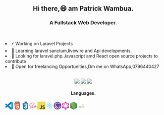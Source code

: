 <div style="text-align:center;">
  <h2 align="center" dir="auto">Hi there,😄 am Patrick Wambua.</h2>
</div>
<div style="text-align:center;">
  <h3 align="center" dir="auto">A Fullstack Web Developer.</h3>
</div>

&nbsp;
&nbsp;

 
<!-- ![images (1)](https://user-images.githubusercontent.com/102645955/192634086-37652080-c5dc-4ce7-94cf-8d9c476dab1d.png) -->
<div>
  <li>⚡ Working on Laravel Projects</li>
   <li>🌱 Learning laravel sanctum,livewire and Api developments.</li>
   <li> 👯  Looking for laravel.php.Javascript amd React open source projects to contribute</li>
   <li>💬 Open for freelancing Opportunities,Dm me on WhatsApp,0796440427</li>
</div>
&nbsp;
&nbsp;

<p align="center" dir="auto">
  <a href="https://github.com/PatrickNthiwa" rel="nofollow">
  <img src="https://camo.githubusercontent.com/5d03c86f6a75f7cbe80d135d9162fbf6dc46a31253cf30a8e9bb8279b4d574d3/68747470733a2f2f696d672e736869656c64732e696f2f62616467652f547769747465722d3144413146323f7374796c653d666f722d7468652d6261646765266c6f676f3d74776974746572266c6f676f436f6c6f723d7768697465" data-canonical-src="https://img.shields.io/badge/Twitter-1DA1F2?style=for-the-badge&amp;logo=twitter&amp;logoColor=white" style="max-width: 100%;">
  </a>
   <a href="/PatrickNthiwa/PatrickNthiwa/blob/master/pwnthiwa@gmail.com" rel="nofollow">
<img src="https://camo.githubusercontent.com/571384769c09e0c66b45e39b5be70f68f552db3e2b2311bc2064f0d4a9f5983b/68747470733a2f2f696d672e736869656c64732e696f2f62616467652f476d61696c2d4431343833363f7374796c653d666f722d7468652d6261646765266c6f676f3d676d61696c266c6f676f436f6c6f723d7768697465" data-canonical-src="https://img.shields.io/badge/Gmail-D14836?style=for-the-badge&amp;logo=gmail&amp;logoColor=white" style="max-width: 100%;">
  </a>
    <a href="https://www.linkedin.com/in/patrick-wambua/" rel="nofollow">
  <img src="https://camo.githubusercontent.com/5d03c86f6a75f7cbe80d135d9162fbf6dc46a31253cf30a8e9bb8279b4d574d3/68747470733a2f2f696d672e736869656c64732e696f2f62616467652f547769747465722d3144413146323f7374796c653d666f722d7468652d6261646765266c6f676f3d74776974746572266c6f676f436f6c6f723d7768697465" data-canonical-src="https://img.shields.io/badge/Twitter-1DA1F2?style=for-the-badge&amp;logo=twitter&amp;logoColor=white" style="max-width: 100%;">
  </a>
</p>
<p></p>


<div style="text-align:center;">
  <h4>Languages.</h4>
</div>
<p align="center"dir="auto"><a href="https://www.youtube.com/playlist?list=PLRA4oeXUeKuSQBYulVLkGB7XMunn3OyY0" rel="nofollow"><img align="left" alt="Visual Studio Code" width="26px" src="https://raw.githubusercontent.com/github/explore/80688e429a7d4ef2fca1e82350fe8e3517d3494d/topics/visual-studio-code/visual-studio-code.png" style="max-width: 100%;"></a>
<a href="https://www.youtube.com/playlist?list=PLRA4oeXUeKuSQBYulVLkGB7XMunn3OyY0" rel="nofollow"><img align="left" alt="HTML5" width="26px" src="https://raw.githubusercontent.com/github/explore/80688e429a7d4ef2fca1e82350fe8e3517d3494d/topics/html/html.png" style="max-width: 100%;"></a>
<a href="https://www.youtube.com/playlist?list=PLRA4oeXUeKuT8UD-FTGZLoSsTKKMT8TpB" rel="nofollow"><img align="left" alt="CSS3" width="26px" src="https://raw.githubusercontent.com/github/explore/80688e429a7d4ef2fca1e82350fe8e3517d3494d/topics/css/css.png" style="max-width: 100%;"></a>
<a href="https://www.youtube.com/playlist?list=PLRA4oeXUeKuT8UD-FTGZLoSsTKKMT8TpB" rel="nofollow"><img align="left" alt="Sass" width="26px" src="https://raw.githubusercontent.com/github/explore/80688e429a7d4ef2fca1e82350fe8e3517d3494d/topics/sass/sass.png" style="max-width: 100%;"></a>
<a href="https://www.youtube.com/playlist?list=PLRA4oeXUeKuTDa87oy65WJ-Aogfpb1JRI" rel="nofollow"><img align="left" alt="JavaScript" width="26px" src="https://raw.githubusercontent.com/github/explore/80688e429a7d4ef2fca1e82350fe8e3517d3494d/topics/javascript/javascript.png" style="max-width: 100%;"></a>
<a href="https://www.youtube.com/playlist?list=PLRA4oeXUeKuSQZiAOOT4V0iAHuvnmaBqZ" rel="nofollow"><img align="left" alt="React" width="26px" src="https://raw.githubusercontent.com/github/explore/80688e429a7d4ef2fca1e82350fe8e3517d3494d/topics/react/react.png" style="max-width: 100%;"></a>
<a href="https://www.youtube.com/playlist?list=PLRA4oeXUeKuSQBYulVLkGB7XMunn3OyY0" rel="nofollow"><img align="left" alt="Gatsby" width="26px" src="https://raw.githubusercontent.com/github/explore/e94815998e4e0713912fed477a1f346ec04c3da2/topics/gatsby/gatsby.png" style="max-width: 100%;"></a>
<a href="https://www.youtube.com/playlist?list=PLRA4oeXUeKuSQBYulVLkGB7XMunn3OyY0" rel="nofollow"><img align="left" alt="GraphQL" width="26px" src="https://raw.githubusercontent.com/github/explore/80688e429a7d4ef2fca1e82350fe8e3517d3494d/topics/graphql/graphql.png" style="max-width: 100%;"></a>
<a href="https://www.youtube.com/playlist?list=PLRA4oeXUeKuSQBYulVLkGB7XMunn3OyY0" rel="nofollow"><img align="left" alt="Node.js" width="26px" src="https://raw.githubusercontent.com/github/explore/80688e429a7d4ef2fca1e82350fe8e3517d3494d/topics/nodejs/nodejs.png" style="max-width: 100%;"></a>
<a href="https://www.youtube.com/playlist?list=PLRA4oeXUeKuSQBYulVLkGB7XMunn3OyY0" rel="nofollow"><img align="left" alt="MySQL" width="26px" src="https://raw.githubusercontent.com/github/explore/80688e429a7d4ef2fca1e82350fe8e3517d3494d/topics/mysql/mysql.png" style="max-width: 100%;"></a></p>

<!--
**PatrickNthiwa/PatrickNthiwa** is a ✨ _special_ ✨ repository because its `README.md`![images](https://user-images.githubusercontent.com/102645955/192632515-749815f6-2f27-48f8-8240-7e892edd9003.png)
 (this file) appears on your GitHub profile.

    <a href="" rel="nofollow">
  <img src="https://camo.githubusercontent.com/5d03c86f6a75f7cbe80d135d9162fbf6dc46a31253cf30a8e9bb8279b4d574d3/68747470733a2f2f696d672e736869656c64732e696f2f62616467652f547769747465722d3144413146323f7374796c653d666f722d7468652d6261646765266c6f676f3d74776974746572266c6f676f436f6c6f723d7768697465" data-canonical-src="https://img.shields.io/badge/Twitter-1DA1F2?style=for-the-badge&amp;logo=twitter&amp;logoColor=white" style="max-width: 100%;">
  </a>
Here are some ideas to get you started:


-  I’m currently learning ...
-I’m looking to collaborate on ...
- 🤔 I’m looking for help with ...
-  Ask me about ...
- 📫 How to reach me: ...
-  Pronouns: ...
-  Fun fact: ...
-->

